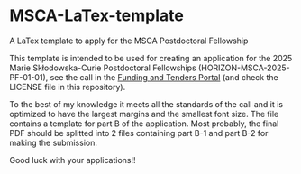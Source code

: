 # MSCA-LaTex-template
A LaTex template to apply for the MSCA Postdoctoral Fellowship

This template is intended to be used for creating an application
for the 2025 Marie Skłodowska-Curie Postdoctoral Fellowships (HORIZON-MSCA-2025-PF-01-01),
see the call in the [Funding and Tenders Portal](https://ec.europa.eu/info/funding-tenders/opportunities/portal/screen/opportunities/topic-details/HORIZON-MSCA-2025-PF-01-01?order=DESC&pageNumber=1&pageSize=50&sortBy=startDate&keywords=HORIZON-MSCA-2025-PF-01-01&isExactMatch=true&status=31094501,31094502,31094503) (and check the LICENSE file in this repository).

To the best of my knowledge it meets all the standards of the call and it is optimized to have the largest margins and the smallest font size. The file contains a template for part B of the application. Most probably, the final PDF should be splitted into 2 files containing part B-1 and part B-2 for making the submission.

Good luck with your applications!!

